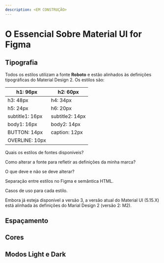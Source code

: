 ```yaml
---
description: <EM CONSTRUÇÃO>
---
```


# O Essencial Sobre Material UI for Figma

## Tipografia

Todos os estilos utilizam a fonte **Roboto** e estão alinhados às definições tipográficas do Material Design 2. Os estilos são:

| h1: 96px        | h2: 60px        |
| --------------- | --------------- |
| h3: 48px        | h4: 34px        |
| h5: 24px        | h6: 20px        |
| subtitle1: 16px | subtitle2: 14px |
| body1: 16px     | body2: 14px     |
| BUTTON: 14px    | caption: 12px   |
| OVERLINE: 10px  |                 |



Quais os estilos de fontes disponíveis?





Como alterar a fonte para refletir as definições da minha marca?

O que deve e não se deve alterar?

Separação entre estilos no Figma e semântica HTML.

Casos de uso para cada estilo.

Embora já esteja disponível a versão 3, a versão atual do Material UI (5.15.X) está alinhada às definições do Marial Design 2 (versão 2: M2).





## Espaçamento

## Cores

## Modos Light e Dark







